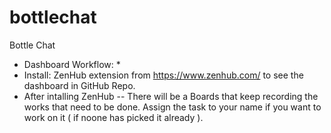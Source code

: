 # bottlechat
Bottle Chat

* Dashboard Workflow: *
* Install: ZenHub extension from https://www.zenhub.com/ to see the dashboard in GitHub Repo.
* After intalling ZenHub -- There will be a Boards that keep recording the works that need to be done. Assign the task to your name if you want to work on it ( if noone has picked it already ).

